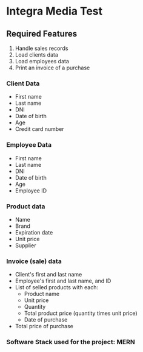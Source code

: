 # Integra Media Test

## Required Features

1. Handle sales records
2. Load clients data
3. Load employees data
4. Print an invoice of a purchase

### Client Data

* First name
* Last name
* DNI
* Date of birth
* Age
* Credit card number

### Employee Data

* First name
* Last name
* DNI
* Date of birth
* Age
* Employee ID

### Product data

* Name
* Brand
* Expiration date
* Unit price
* Supplier

### Invoice (sale) data

* Client's first and last name
* Employee's first and last name, and ID
* List of selled products with each:
    * Product name
    * Unit price
    * Quantity
    * Total product price (quantity times unit price)
    * Date of purchase
* Total price of purchase


### Software Stack used for the project: MERN
